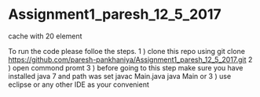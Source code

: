 # Assignment1_paresh_12_5_2017


cache with 20 element


To run the code please folloe the steps.
1 ) clone this repo using 
  git clone https://github.com/paresh-pankhaniya/Assignment1_paresh_12_5_2017.git
2 ) open commond promt 
3 ) before going to this step make sure you have installed java 7 and path was set
    javac Main.java
    java Main
                or
 3 ) use eclipse or any other IDE as your convenient
 
